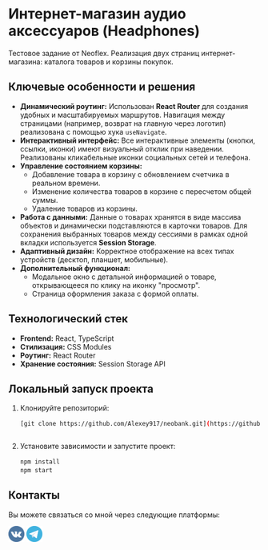 
# Интернет-магазин аудио аксессуаров (Headphones)

Тестовое задание от Neoflex. Реализация двух страниц интернет-магазина: каталога товаров и корзины покупок.

## Ключевые особенности и решения

*   **Динамический роутинг:** Использован **React Router** для создания удобных и масштабируемых маршрутов. Навигация между страницами (например, возврат на главную через логотип) реализована с помощью хука `useNavigate`.
*   **Интерактивный интерфейс:** Все интерактивные элементы (кнопки, ссылки, иконки) имеют визуальный отклик при наведении. Реализованы кликабельные иконки социальных сетей и телефона.
*   **Управление состоянием корзины:**
    *   Добавление товара в корзину с обновлением счетчика в реальном времени.
    *   Изменение количества товаров в корзине с пересчетом общей суммы.
    *   Удаление товаров из корзины.
*   **Работа с данными:** Данные о товарах хранятся в виде массива объектов и динамически подставляются в карточки товаров. Для сохранения выбранных товаров между сессиями в рамках одной вкладки используется **Session Storage**.
*   **Адаптивный дизайн:** Корректное отображение на всех типах устройств (десктоп, планшет, мобильные).
*   **Дополнительный функционал:**
    *   Модальное окно с детальной информацией о товаре, открывающееся по клику на иконку "просмотр".
    *   Страница оформления заказа с формой оплаты.

## Технологический стек

*   **Frontend:** React, TypeScript
*   **Стилизация:** CSS Modules
*   **Роутинг:** React Router
*   **Хранение состояния:** Session Storage API

## Локальный запуск проекта

1.  Клонируйте репозиторий:
    ```bash
    [git clone https://github.com/Alexey917/neobank.git](https://github.com/Alexey917/headphones.git)
    ```
    ```
3.  Установите зависимости и запустите проект:
    ```bash
    npm install
    npm start
    ```

## Контакты

Вы можете связаться со мной через следующие платформы:

<a href="https://vk.com/id321802975"><img src="https://github.com/Alexey917/Alexey917/blob/main/assets/vk.png" width="32" height="32" /></a>
<a href="https://t.me/Alexey917"><img src="https://github.com/Alexey917/Alexey917/blob/main/assets/tg.png" width="32" height="32" /></a>

